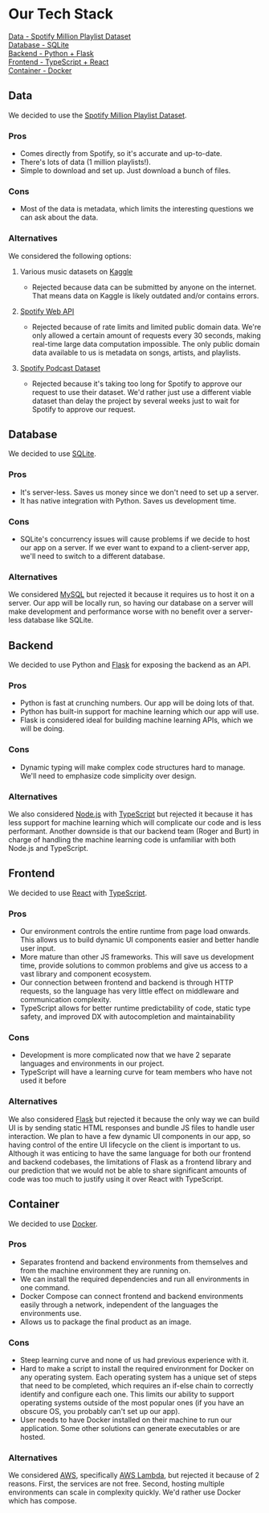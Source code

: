 # Our Tech Stack
[Data - Spotify Million Playlist Dataset](#data)<br>
[Database - SQLite](#database)<br>
[Backend - Python + Flask](#backend)<br>
[Frontend - TypeScript + React](#frontend)<br>
[Container - Docker](#container)
## Data
We decided to use the [Spotify Million Playlist Dataset](https://www.aicrowd.com/challenges/spotify-million-playlist-dataset-challenge).

### Pros
- Comes directly from Spotify, so it's accurate and up-to-date.
- There's lots of data (1 million playlists!).
- Simple to download and set up. Just download a bunch of files.

### Cons
- Most of the data is metadata, which limits the interesting questions we can ask about the data.

### Alternatives
We considered the following options:

1. Various music datasets on [Kaggle](https://www.kaggle.com/search?q=music)
    - Rejected because data can be submitted by anyone on the internet. That means data on Kaggle is likely outdated and/or contains errors.

1. [Spotify Web API](https://developer.spotify.com/documentation/web-api/)
    - Rejected because of rate limits and limited public domain data. We're only allowed a certain amount of requests every 30 seconds, making real-time large data computation impossible. The only public domain data available to us is metadata on songs, artists, and playlists.

1. [Spotify Podcast Dataset](https://podcastsdataset.byspotify.com/)
    - Rejected because it's taking too long for Spotify to approve our request to use their dataset. We'd rather just use a different viable dataset than delay the project by several weeks just to wait for Spotify to approve our request.

## Database
We decided to use [SQLite](https://www.sqlite.org/index.html).

### Pros
- It's server-less. Saves us money since we don't need to set up a server.
- It has native integration with Python. Saves us development time.

### Cons
- SQLite's concurrency issues will cause problems if we decide to host our app on a server. If we ever want to expand to a client-server app, we'll need to switch to a different database.

### Alternatives
We considered [MySQL](https://www.mysql.com/) but rejected it because it requires us to host it on a server. Our app will be locally run, so having our database on a server will make development and performance worse with no benefit over a server-less database like SQLite.

## Backend
We decided to use Python and [Flask](https://flask.palletsprojects.com/en/2.2.x/) for exposing the backend as an API.

### Pros
- Python is fast at crunching numbers. Our app will be doing lots of that.
- Python has built-in support for machine learning which our app will use.
- Flask is considered ideal for building machine learning APIs, which we will be doing.

### Cons
- Dynamic typing will make complex code structures hard to manage. We'll need to emphasize code simplicity over design.

### Alternatives
We also considered [Node.js](https://nodejs.org/en/) with [TypeScript](https://www.typescriptlang.org/) but rejected it because it has less support for machine learning which will complicate our code and is less performant. Another downside is that our backend team (Roger and Burt) in charge of handling the machine learning code is unfamiliar with both Node.js and TypeScript.

## Frontend
We decided to use [React](https://reactjs.org/) with [TypeScript](https://www.typescriptlang.org/).<br>

### Pros
- Our environment controls the entire runtime from page load onwards. This allows us to build dynamic UI components easier and better handle user input.
- More mature than other JS frameworks. This will save us development time, provide solutions to common problems and give us access to a vast library and component ecosystem.
- Our connection between frontend and backend is through HTTP requests, so the language has very little effect on middleware and communication complexity.
- TypeScript allows for better runtime predictability of code, static type safety, and improved DX with autocompletion and maintainability

### Cons
- Development is more complicated now that we have 2 separate languages and environments in our project.
- TypeScript will have a learning curve for team members who have not used it before

### Alternatives
We also considered [Flask](https://flask.palletsprojects.com/en/2.2.x/) but rejected it because the only way we can build UI is by sending static HTML responses and bundle JS files to handle user interaction. We plan to have a few dynamic UI components in our app, so having control of the entire UI lifecycle on the client is important to us. Although it was enticing to have the same language for both our frontend and backend codebases, the limitations of Flask as a frontend library and our prediction that we would not be able to share significant amounts of code was too much to justify using it over React with TypeScript.

## Container
We decided to use [Docker](https://www.docker.com/).

### Pros
- Separates frontend and backend environments from themselves and from the machine environment they are running on.
- We can install the required dependencies and run all environments in one command.
- Docker Compose can connect frontend and backend environments easily through a network, independent of the languages the environments use.
- Allows us to package the final product as an image.

### Cons
- Steep learning curve and none of us had previous experience with it.
- Hard to make a script to install the required environment for Docker on any operating system. Each operating system has a unique set of steps that need to be completed, which requires an if-else chain to correctly identify and configure each one. This limits our ability to support operating systems outside of the most popular ones (if you have an obscure OS, you probably can't set up our app).
- User needs to have Docker installed on their machine to run our application. Some other solutions can generate executables or are hosted.

### Alternatives
We considered [AWS](https://aws.amazon.com/), specifically [AWS Lambda](https://aws.amazon.com/lambda/), but rejected it because of 2 reasons. First, the services are not free. Second, hosting multiple environments can scale in complexity quickly. We'd rather use Docker which has compose.
